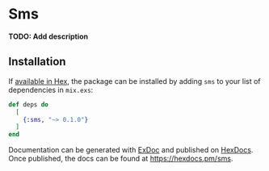 # Sms

**TODO: Add description**

## Installation

If [available in Hex](https://hex.pm/docs/publish), the package can be installed
by adding `sms` to your list of dependencies in `mix.exs`:

```elixir
def deps do
  [
    {:sms, "~> 0.1.0"}
  ]
end
```

Documentation can be generated with [ExDoc](https://github.com/elixir-lang/ex_doc)
and published on [HexDocs](https://hexdocs.pm). Once published, the docs can
be found at <https://hexdocs.pm/sms>.

